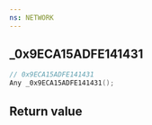 ```yaml
---
ns: NETWORK
---
```

## _0x9ECA15ADFE141431

```c
// 0x9ECA15ADFE141431
Any _0x9ECA15ADFE141431();
```


## Return value
